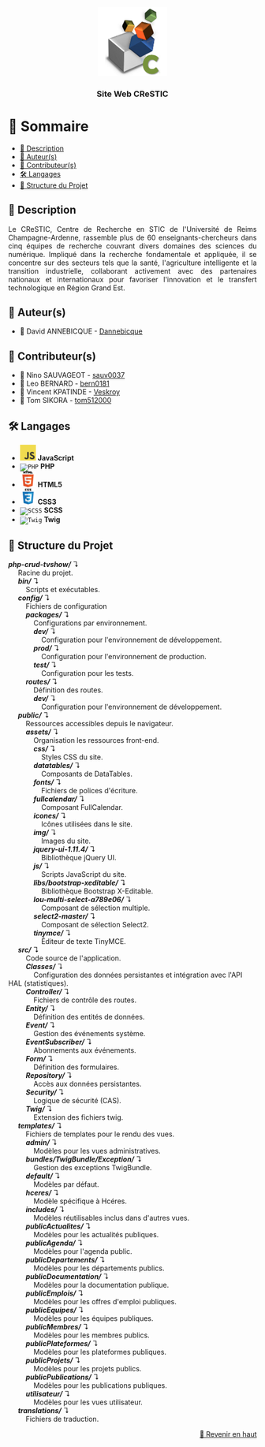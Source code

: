 <a name="readme-top"></a>

<div align="center">
  <img src="public/android-icon-192x192.png" alt="Logo CReSTIC" width="140"  height="auto" />
  <br/>
  <h3><b>Site Web CReSTIC</b></h3>
</div>

# 📗 Sommaire
- [📝 Description](#description)
- [👥 Auteur(s)](#auteur)
- [🤝 Contributeur(s)](#contributeur)
- [🛠️ Langages](#langages)
- [📂 Structure du Projet](#arborescence)

## 📝 Description <a name="description"></a>
<div style="text-align: justify;">
Le CReSTIC, Centre de Recherche en STIC de l'Université de Reims Champagne-Ardenne, rassemble plus de 60 enseignants-chercheurs dans cinq équipes de recherche couvrant divers domaines des sciences du numérique. Impliqué dans la recherche fondamentale et appliquée, il se concentre sur des secteurs tels que la santé, l'agriculture intelligente et la transition industrielle, collaborant activement avec des partenaires nationaux et internationaux pour favoriser l'innovation et le transfert technologique en Région Grand Est.
</div>

## 👥 Auteur(s) <a name="auteur"></a>
- 👤 David ANNEBICQUE - [Dannebicque](https://github.com/Dannebicque)

## 🤝 Contributeur(s) <a name="contributeur"></a>
- 🤜 Nino SAUVAGEOT - [sauv0037](https://github.com/sauv0037)
- 🤜 Leo BERNARD - [bern0181](https://github.com/bern0181)
- 🤜 Vincent KPATINDE - [Veskroy](https://github.com/Veskroy)
- 🤜 Tom SIKORA - [tom512000](https://github.com/tom512000)

## 🛠️ Langages <a name="langages"></a>
- <code><img height="32" src="https://raw.githubusercontent.com/github/explore/80688e429a7d4ef2fca1e82350fe8e3517d3494d/topics/javascript/javascript.png" alt="JavaScript"/></code> **JavaScript**
- <code><img height="32" width="32" src="https://static-00.iconduck.com/assets.00/php-icon-256x256-oq5bc0bt.png" alt="PHP"/></code> **PHP**
- <code><img height="32" src="https://raw.githubusercontent.com/github/explore/80688e429a7d4ef2fca1e82350fe8e3517d3494d/topics/html/html.png" alt="HTML5"/></code> **HTML5**
- <code><img height="32" src="https://raw.githubusercontent.com/github/explore/80688e429a7d4ef2fca1e82350fe8e3517d3494d/topics/css/css.png" alt="CSS3"/></code> **CSS3**
- <code><img height="32" src="https://sass-lang.com/assets/img/styleguide/seal-color.png" alt="SCSS"/></code> **SCSS**
- <code><img height="32" width="32" src="https://twig.symfony.com/images/logo.png" alt="Twig"/></code> **Twig**

## 📂 Structure du Projet <a name="arborescence"></a>
___php-crud-tvshow/___ ↴
<br>&nbsp;&nbsp;&nbsp;&nbsp; Racine du projet.
<br>&nbsp;&nbsp;&nbsp;&nbsp; ___bin/___ ↴
<br>&nbsp;&nbsp;&nbsp;&nbsp;&nbsp;&nbsp;&nbsp;&nbsp; Scripts et exécutables.
<br>&nbsp;&nbsp;&nbsp;&nbsp; ___config/___ ↴
<br>&nbsp;&nbsp;&nbsp;&nbsp;&nbsp;&nbsp;&nbsp;&nbsp; Fichiers de configuration
<br>&nbsp;&nbsp;&nbsp;&nbsp;&nbsp;&nbsp;&nbsp;&nbsp; ___packages/___ ↴
<br>&nbsp;&nbsp;&nbsp;&nbsp;&nbsp;&nbsp;&nbsp;&nbsp;&nbsp;&nbsp;&nbsp;&nbsp; Configurations par environnement.
<br>&nbsp;&nbsp;&nbsp;&nbsp;&nbsp;&nbsp;&nbsp;&nbsp;&nbsp;&nbsp;&nbsp;&nbsp; ___dev/___ ↴
<br>&nbsp;&nbsp;&nbsp;&nbsp;&nbsp;&nbsp;&nbsp;&nbsp;&nbsp;&nbsp;&nbsp;&nbsp;&nbsp;&nbsp;&nbsp;&nbsp; Configuration pour l'environnement de développement.
<br>&nbsp;&nbsp;&nbsp;&nbsp;&nbsp;&nbsp;&nbsp;&nbsp;&nbsp;&nbsp;&nbsp;&nbsp; ___prod/___ ↴
<br>&nbsp;&nbsp;&nbsp;&nbsp;&nbsp;&nbsp;&nbsp;&nbsp;&nbsp;&nbsp;&nbsp;&nbsp;&nbsp;&nbsp;&nbsp;&nbsp; Configuration pour l'environnement de production.
<br>&nbsp;&nbsp;&nbsp;&nbsp;&nbsp;&nbsp;&nbsp;&nbsp;&nbsp;&nbsp;&nbsp;&nbsp; ___test/___ ↴
<br>&nbsp;&nbsp;&nbsp;&nbsp;&nbsp;&nbsp;&nbsp;&nbsp;&nbsp;&nbsp;&nbsp;&nbsp;&nbsp;&nbsp;&nbsp;&nbsp; Configuration pour les tests.
<br>&nbsp;&nbsp;&nbsp;&nbsp;&nbsp;&nbsp;&nbsp;&nbsp; ___routes/___ ↴
<br>&nbsp;&nbsp;&nbsp;&nbsp;&nbsp;&nbsp;&nbsp;&nbsp;&nbsp;&nbsp;&nbsp;&nbsp; Définition des routes.
<br>&nbsp;&nbsp;&nbsp;&nbsp;&nbsp;&nbsp;&nbsp;&nbsp;&nbsp;&nbsp;&nbsp;&nbsp; ___dev/___ ↴
<br>&nbsp;&nbsp;&nbsp;&nbsp;&nbsp;&nbsp;&nbsp;&nbsp;&nbsp;&nbsp;&nbsp;&nbsp;&nbsp;&nbsp;&nbsp;&nbsp; Configuration pour l'environnement de développement.
<br>&nbsp;&nbsp;&nbsp;&nbsp; ___public/___ ↴
<br>&nbsp;&nbsp;&nbsp;&nbsp;&nbsp;&nbsp;&nbsp;&nbsp; Ressources accessibles depuis le navigateur.
<br>&nbsp;&nbsp;&nbsp;&nbsp;&nbsp;&nbsp;&nbsp;&nbsp; ___assets/___ ↴
<br>&nbsp;&nbsp;&nbsp;&nbsp;&nbsp;&nbsp;&nbsp;&nbsp;&nbsp;&nbsp;&nbsp;&nbsp; Organisation les ressources front-end.
<br>&nbsp;&nbsp;&nbsp;&nbsp;&nbsp;&nbsp;&nbsp;&nbsp;&nbsp;&nbsp;&nbsp;&nbsp; ___css/___ ↴
<br>&nbsp;&nbsp;&nbsp;&nbsp;&nbsp;&nbsp;&nbsp;&nbsp;&nbsp;&nbsp;&nbsp;&nbsp;&nbsp;&nbsp;&nbsp;&nbsp; Styles CSS du site.
<br>&nbsp;&nbsp;&nbsp;&nbsp;&nbsp;&nbsp;&nbsp;&nbsp;&nbsp;&nbsp;&nbsp;&nbsp; ___datatables/___ ↴
<br>&nbsp;&nbsp;&nbsp;&nbsp;&nbsp;&nbsp;&nbsp;&nbsp;&nbsp;&nbsp;&nbsp;&nbsp;&nbsp;&nbsp;&nbsp;&nbsp; Composants de DataTables.
<br>&nbsp;&nbsp;&nbsp;&nbsp;&nbsp;&nbsp;&nbsp;&nbsp;&nbsp;&nbsp;&nbsp;&nbsp; ___fonts/___ ↴
<br>&nbsp;&nbsp;&nbsp;&nbsp;&nbsp;&nbsp;&nbsp;&nbsp;&nbsp;&nbsp;&nbsp;&nbsp;&nbsp;&nbsp;&nbsp;&nbsp; Fichiers de polices d'écriture.
<br>&nbsp;&nbsp;&nbsp;&nbsp;&nbsp;&nbsp;&nbsp;&nbsp;&nbsp;&nbsp;&nbsp;&nbsp; ___fullcalendar/___ ↴
<br>&nbsp;&nbsp;&nbsp;&nbsp;&nbsp;&nbsp;&nbsp;&nbsp;&nbsp;&nbsp;&nbsp;&nbsp;&nbsp;&nbsp;&nbsp;&nbsp; Composant FullCalendar.
<br>&nbsp;&nbsp;&nbsp;&nbsp;&nbsp;&nbsp;&nbsp;&nbsp;&nbsp;&nbsp;&nbsp;&nbsp; ___icones/___ ↴
<br>&nbsp;&nbsp;&nbsp;&nbsp;&nbsp;&nbsp;&nbsp;&nbsp;&nbsp;&nbsp;&nbsp;&nbsp;&nbsp;&nbsp;&nbsp;&nbsp; Icônes utilisées dans le site.
<br>&nbsp;&nbsp;&nbsp;&nbsp;&nbsp;&nbsp;&nbsp;&nbsp;&nbsp;&nbsp;&nbsp;&nbsp; ___img/___ ↴
<br>&nbsp;&nbsp;&nbsp;&nbsp;&nbsp;&nbsp;&nbsp;&nbsp;&nbsp;&nbsp;&nbsp;&nbsp;&nbsp;&nbsp;&nbsp;&nbsp; Images du site.
<br>&nbsp;&nbsp;&nbsp;&nbsp;&nbsp;&nbsp;&nbsp;&nbsp;&nbsp;&nbsp;&nbsp;&nbsp; ___jquery-ui-1.11.4/___ ↴
<br>&nbsp;&nbsp;&nbsp;&nbsp;&nbsp;&nbsp;&nbsp;&nbsp;&nbsp;&nbsp;&nbsp;&nbsp;&nbsp;&nbsp;&nbsp;&nbsp; Bibliothèque jQuery UI.
<br>&nbsp;&nbsp;&nbsp;&nbsp;&nbsp;&nbsp;&nbsp;&nbsp;&nbsp;&nbsp;&nbsp;&nbsp; ___js/___ ↴
<br>&nbsp;&nbsp;&nbsp;&nbsp;&nbsp;&nbsp;&nbsp;&nbsp;&nbsp;&nbsp;&nbsp;&nbsp;&nbsp;&nbsp;&nbsp;&nbsp; Scripts JavaScript du site.
<br>&nbsp;&nbsp;&nbsp;&nbsp;&nbsp;&nbsp;&nbsp;&nbsp;&nbsp;&nbsp;&nbsp;&nbsp; ___libs/bootstrap-xeditable/___ ↴
<br>&nbsp;&nbsp;&nbsp;&nbsp;&nbsp;&nbsp;&nbsp;&nbsp;&nbsp;&nbsp;&nbsp;&nbsp;&nbsp;&nbsp;&nbsp;&nbsp; Bibliothèque Bootstrap X-Editable.
<br>&nbsp;&nbsp;&nbsp;&nbsp;&nbsp;&nbsp;&nbsp;&nbsp;&nbsp;&nbsp;&nbsp;&nbsp; ___lou-multi-select-a789e06/___ ↴
<br>&nbsp;&nbsp;&nbsp;&nbsp;&nbsp;&nbsp;&nbsp;&nbsp;&nbsp;&nbsp;&nbsp;&nbsp;&nbsp;&nbsp;&nbsp;&nbsp; Composant de sélection multiple.
<br>&nbsp;&nbsp;&nbsp;&nbsp;&nbsp;&nbsp;&nbsp;&nbsp;&nbsp;&nbsp;&nbsp;&nbsp; ___select2-master/___ ↴
<br>&nbsp;&nbsp;&nbsp;&nbsp;&nbsp;&nbsp;&nbsp;&nbsp;&nbsp;&nbsp;&nbsp;&nbsp;&nbsp;&nbsp;&nbsp;&nbsp; Composant de sélection Select2.
<br>&nbsp;&nbsp;&nbsp;&nbsp;&nbsp;&nbsp;&nbsp;&nbsp;&nbsp;&nbsp;&nbsp;&nbsp; ___tinymce/___ ↴
<br>&nbsp;&nbsp;&nbsp;&nbsp;&nbsp;&nbsp;&nbsp;&nbsp;&nbsp;&nbsp;&nbsp;&nbsp;&nbsp;&nbsp;&nbsp;&nbsp; Éditeur de texte TinyMCE.
<br>&nbsp;&nbsp;&nbsp;&nbsp; ___src/___ ↴
<br>&nbsp;&nbsp;&nbsp;&nbsp;&nbsp;&nbsp;&nbsp;&nbsp; Code source de l'application.
<br>&nbsp;&nbsp;&nbsp;&nbsp;&nbsp;&nbsp;&nbsp;&nbsp; ___Classes/___ ↴
<br>&nbsp;&nbsp;&nbsp;&nbsp;&nbsp;&nbsp;&nbsp;&nbsp;&nbsp;&nbsp;&nbsp;&nbsp; Configuration des données persistantes et intégration avec l'API HAL (statistiques).
<br>&nbsp;&nbsp;&nbsp;&nbsp;&nbsp;&nbsp;&nbsp;&nbsp; ___Controller/___ ↴
<br>&nbsp;&nbsp;&nbsp;&nbsp;&nbsp;&nbsp;&nbsp;&nbsp;&nbsp;&nbsp;&nbsp;&nbsp; Fichiers de contrôle des routes.
<br>&nbsp;&nbsp;&nbsp;&nbsp;&nbsp;&nbsp;&nbsp;&nbsp; ___Entity/___ ↴
<br>&nbsp;&nbsp;&nbsp;&nbsp;&nbsp;&nbsp;&nbsp;&nbsp;&nbsp;&nbsp;&nbsp;&nbsp; Définition des entités de données.
<br>&nbsp;&nbsp;&nbsp;&nbsp;&nbsp;&nbsp;&nbsp;&nbsp; ___Event/___ ↴
<br>&nbsp;&nbsp;&nbsp;&nbsp;&nbsp;&nbsp;&nbsp;&nbsp;&nbsp;&nbsp;&nbsp;&nbsp; Gestion des événements système.
<br>&nbsp;&nbsp;&nbsp;&nbsp;&nbsp;&nbsp;&nbsp;&nbsp; ___EventSubscriber/___ ↴
<br>&nbsp;&nbsp;&nbsp;&nbsp;&nbsp;&nbsp;&nbsp;&nbsp;&nbsp;&nbsp;&nbsp;&nbsp; Abonnements aux événements.
<br>&nbsp;&nbsp;&nbsp;&nbsp;&nbsp;&nbsp;&nbsp;&nbsp; ___Form/___ ↴
<br>&nbsp;&nbsp;&nbsp;&nbsp;&nbsp;&nbsp;&nbsp;&nbsp;&nbsp;&nbsp;&nbsp;&nbsp; Définition des formulaires.
<br>&nbsp;&nbsp;&nbsp;&nbsp;&nbsp;&nbsp;&nbsp;&nbsp; ___Repository/___ ↴
<br>&nbsp;&nbsp;&nbsp;&nbsp;&nbsp;&nbsp;&nbsp;&nbsp;&nbsp;&nbsp;&nbsp;&nbsp; Accès aux données persistantes.
<br>&nbsp;&nbsp;&nbsp;&nbsp;&nbsp;&nbsp;&nbsp;&nbsp; ___Security/___ ↴
<br>&nbsp;&nbsp;&nbsp;&nbsp;&nbsp;&nbsp;&nbsp;&nbsp;&nbsp;&nbsp;&nbsp;&nbsp; Logique de sécurité (CAS).
<br>&nbsp;&nbsp;&nbsp;&nbsp;&nbsp;&nbsp;&nbsp;&nbsp; ___Twig/___ ↴
<br>&nbsp;&nbsp;&nbsp;&nbsp;&nbsp;&nbsp;&nbsp;&nbsp;&nbsp;&nbsp;&nbsp;&nbsp; Extension des fichiers twig.
<br>&nbsp;&nbsp;&nbsp;&nbsp; ___templates/___ ↴
<br>&nbsp;&nbsp;&nbsp;&nbsp;&nbsp;&nbsp;&nbsp;&nbsp; Fichiers de templates pour le rendu des vues.
<br>&nbsp;&nbsp;&nbsp;&nbsp;&nbsp;&nbsp;&nbsp;&nbsp; ___admin/___ ↴
<br>&nbsp;&nbsp;&nbsp;&nbsp;&nbsp;&nbsp;&nbsp;&nbsp;&nbsp;&nbsp;&nbsp;&nbsp; Modèles pour les vues administratives.
<br>&nbsp;&nbsp;&nbsp;&nbsp;&nbsp;&nbsp;&nbsp;&nbsp; ___bundles/TwigBundle/Exception/___ ↴
<br>&nbsp;&nbsp;&nbsp;&nbsp;&nbsp;&nbsp;&nbsp;&nbsp;&nbsp;&nbsp;&nbsp;&nbsp; Gestion des exceptions TwigBundle.
<br>&nbsp;&nbsp;&nbsp;&nbsp;&nbsp;&nbsp;&nbsp;&nbsp; ___default/___ ↴
<br>&nbsp;&nbsp;&nbsp;&nbsp;&nbsp;&nbsp;&nbsp;&nbsp;&nbsp;&nbsp;&nbsp;&nbsp; Modèles par défaut.
<br>&nbsp;&nbsp;&nbsp;&nbsp;&nbsp;&nbsp;&nbsp;&nbsp; ___hceres/___ ↴
<br>&nbsp;&nbsp;&nbsp;&nbsp;&nbsp;&nbsp;&nbsp;&nbsp;&nbsp;&nbsp;&nbsp;&nbsp; Modèle spécifique à Hcéres.
<br>&nbsp;&nbsp;&nbsp;&nbsp;&nbsp;&nbsp;&nbsp;&nbsp; ___includes/___ ↴
<br>&nbsp;&nbsp;&nbsp;&nbsp;&nbsp;&nbsp;&nbsp;&nbsp;&nbsp;&nbsp;&nbsp;&nbsp; Modèles réutilisables inclus dans d'autres vues.
<br>&nbsp;&nbsp;&nbsp;&nbsp;&nbsp;&nbsp;&nbsp;&nbsp; ___publicActualites/___ ↴
<br>&nbsp;&nbsp;&nbsp;&nbsp;&nbsp;&nbsp;&nbsp;&nbsp;&nbsp;&nbsp;&nbsp;&nbsp; Modèles pour les actualités publiques.
<br>&nbsp;&nbsp;&nbsp;&nbsp;&nbsp;&nbsp;&nbsp;&nbsp; ___publicAgenda/___ ↴
<br>&nbsp;&nbsp;&nbsp;&nbsp;&nbsp;&nbsp;&nbsp;&nbsp;&nbsp;&nbsp;&nbsp;&nbsp; Modèles pour l'agenda public.
<br>&nbsp;&nbsp;&nbsp;&nbsp;&nbsp;&nbsp;&nbsp;&nbsp; ___publicDepartements/___ ↴
<br>&nbsp;&nbsp;&nbsp;&nbsp;&nbsp;&nbsp;&nbsp;&nbsp;&nbsp;&nbsp;&nbsp;&nbsp; Modèles pour les départements publics.
<br>&nbsp;&nbsp;&nbsp;&nbsp;&nbsp;&nbsp;&nbsp;&nbsp; ___publicDocumentation/___ ↴
<br>&nbsp;&nbsp;&nbsp;&nbsp;&nbsp;&nbsp;&nbsp;&nbsp;&nbsp;&nbsp;&nbsp;&nbsp; Modèles pour la documentation publique.
<br>&nbsp;&nbsp;&nbsp;&nbsp;&nbsp;&nbsp;&nbsp;&nbsp; ___publicEmplois/___ ↴
<br>&nbsp;&nbsp;&nbsp;&nbsp;&nbsp;&nbsp;&nbsp;&nbsp;&nbsp;&nbsp;&nbsp;&nbsp; Modèles pour les offres d'emploi publiques.
<br>&nbsp;&nbsp;&nbsp;&nbsp;&nbsp;&nbsp;&nbsp;&nbsp; ___publicEquipes/___ ↴
<br>&nbsp;&nbsp;&nbsp;&nbsp;&nbsp;&nbsp;&nbsp;&nbsp;&nbsp;&nbsp;&nbsp;&nbsp; Modèles pour les équipes publiques.
<br>&nbsp;&nbsp;&nbsp;&nbsp;&nbsp;&nbsp;&nbsp;&nbsp; ___publicMembres/___ ↴
<br>&nbsp;&nbsp;&nbsp;&nbsp;&nbsp;&nbsp;&nbsp;&nbsp;&nbsp;&nbsp;&nbsp;&nbsp; Modèles pour les membres publics.
<br>&nbsp;&nbsp;&nbsp;&nbsp;&nbsp;&nbsp;&nbsp;&nbsp; ___publicPlateformes/___ ↴
<br>&nbsp;&nbsp;&nbsp;&nbsp;&nbsp;&nbsp;&nbsp;&nbsp;&nbsp;&nbsp;&nbsp;&nbsp; Modèles pour les plateformes publiques.
<br>&nbsp;&nbsp;&nbsp;&nbsp;&nbsp;&nbsp;&nbsp;&nbsp; ___publicProjets/___ ↴
<br>&nbsp;&nbsp;&nbsp;&nbsp;&nbsp;&nbsp;&nbsp;&nbsp;&nbsp;&nbsp;&nbsp;&nbsp; Modèles pour les projets publics.
<br>&nbsp;&nbsp;&nbsp;&nbsp;&nbsp;&nbsp;&nbsp;&nbsp; ___publicPublications/___ ↴
<br>&nbsp;&nbsp;&nbsp;&nbsp;&nbsp;&nbsp;&nbsp;&nbsp;&nbsp;&nbsp;&nbsp;&nbsp; Modèles pour les publications publiques.
<br>&nbsp;&nbsp;&nbsp;&nbsp;&nbsp;&nbsp;&nbsp;&nbsp; ___utilisateur/___ ↴
<br>&nbsp;&nbsp;&nbsp;&nbsp;&nbsp;&nbsp;&nbsp;&nbsp;&nbsp;&nbsp;&nbsp;&nbsp; Modèles pour les vues utilisateur.
<br>&nbsp;&nbsp;&nbsp;&nbsp; ___translations/___ ↴
<br>&nbsp;&nbsp;&nbsp;&nbsp;&nbsp;&nbsp;&nbsp;&nbsp; Fichiers de traduction.

<p align="right"><a href="#readme-top">🔼 Revenir en haut</a></p>
